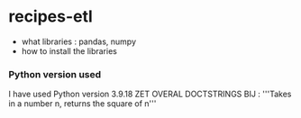 # recipes-etl

- what libraries : pandas, numpy
- how to install the libraries


### Python version used
I have used Python version 3.9.18
ZET OVERAL DOCTSTRINGS BIJ :  '''Takes in a number n, returns the square of n'''
